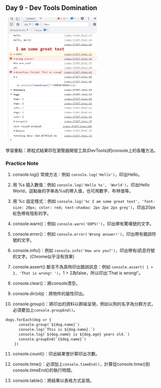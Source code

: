 ## Day 9 - Dev Tools Domination

<img src="https://github.com/min630/JavaScript30_practice/blob/main/09%20-%20Dev%20Tools%20Domination/screenshot.JPG" width="300" alt="image"/>

學習重點：將程式結果印在瀏覽器開發工具(DevTools)的console上的各種方法。

### Practice Note

1. console.log() 常規方法：例如 `console.log('Hello')`，印出Hello。

2. 用 %s 插入數值：例如 `console.log('Hello %s', 'World')`，印出Hello World，逗點後的字串為%s的帶入值，也可用數字、布林值等。
3. 用 %c 設定樣式：例如 `console.log('%c I am some great text', 'font-size: 20px; color: red; text-shadow: 2px 2px 2px grey')`，印出20px紅色帶有陰影的字。
4. console.warn()：例如 `console.warn('OOPS!')`，印出帶有驚嘆號的文字。
5. console.error()：例如 `console.error('Wrong answer!')`，印出帶有錯誤符號的文字。
6. console.info()：例如 `console.info('How are you?')`，印出帶有i訊息符號的文字。(Chrome似乎沒有效果)
7. console.assert() 斷言不為真時印出錯誤訊息：例如 `console.assert( 1 > 2, 'That is wrong! ')`，1 > 2為false，所以印出'That is wrong!'。
8. console.clear()：將console清空。
9. console.dir(obj)：將物件的屬性印出。
10. console.group()：將印出的資料以群組呈現，例如以狗的名字為分群方式，必須要加上`console.groupEnd()`。
```
dogs.forEach(dog => {
      console.group(`${dog.name}`)
      console.log(`This is ${dog.name}.`)
      console.log(`${dog.name} is ${dog.age} years old.`)
      console.groupEnd(`{$dog.name}`)
    })
```
11. console.count()：印出結果會計算印出次數。

12. console.time()：必須加上`console.timeEnd()`，計算從console.time()到console.timeEnd()的執行時間。

13. console.table()：將結果以表格方式呈現。
